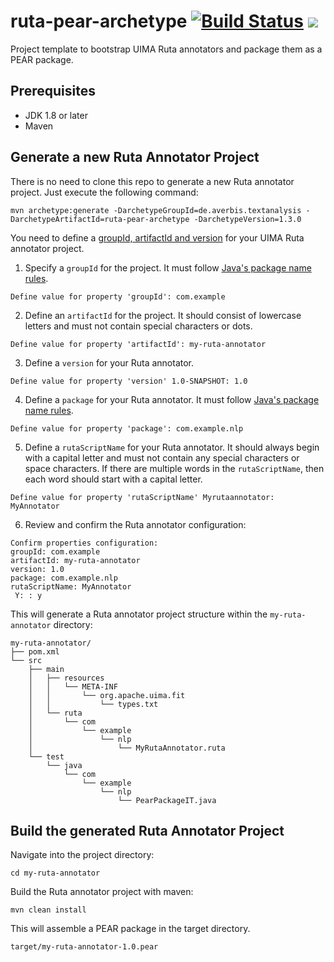 # ruta-pear-archetype [![Build Status](https://travis-ci.com/averbis/ruta-pear-archetype.svg?branch=master)](https://travis-ci.com/averbis/ruta-pear-archetype) ![](https://img.shields.io/maven-central/v/de.averbis.textanalysis/ruta-pear-archetype.svg?style=flat)


Project template to bootstrap UIMA Ruta annotators and package them as a PEAR package. 

## Prerequisites

- JDK 1.8 or later
- Maven

## Generate a new Ruta Annotator Project
There is no need to clone this repo to generate a new Ruta annotator project. Just execute the following command:

```
mvn archetype:generate -DarchetypeGroupId=de.averbis.textanalysis -DarchetypeArtifactId=ruta-pear-archetype -DarchetypeVersion=1.3.0
```
You need to define a [groupId, artifactId and version](https://maven.apache.org/guides/mini/guide-naming-conventions.html) for your UIMA Ruta annotator project. 

1. Specify a `groupId` for the project. It must follow [Java's package name rules](https://docs.oracle.com/javase/tutorial/java/package/namingpkgs.html).
```
Define value for property 'groupId': com.example
```

2. Define an `artifactId` for the project. It should consist of lowercase letters and must not contain special characters or dots.
```
Define value for property 'artifactId': my-ruta-annotator
```

3. Define a `version` for your Ruta annotator. 
```
Define value for property 'version' 1.0-SNAPSHOT: 1.0
```

4. Define a `package` for your Ruta annotator. It must follow [Java's package name rules](https://docs.oracle.com/javase/tutorial/java/package/namingpkgs.html).
```
Define value for property 'package': com.example.nlp
```

5. Define a `rutaScriptName` for your Ruta annotator. It should always begin with a capital letter and must not contain any special characters or space characters. If there are multiple words in the `rutaScriptName`, then each word should start with a capital letter. 
```
Define value for property 'rutaScriptName' Myrutaannotator: MyAnnotator
```

6. Review and confirm the Ruta annotator configuration:

```
Confirm properties configuration:
groupId: com.example
artifactId: my-ruta-annotator
version: 1.0
package: com.example.nlp
rutaScriptName: MyAnnotator
 Y: : y
```

This will generate a Ruta annotator project structure within the `my-ruta-annotator` directory:

```
my-ruta-annotator/
├── pom.xml
└── src
    ├── main
    │   ├── resources
    │   │   └── META-INF
    │   │       └── org.apache.uima.fit
    │   │           └── types.txt
    │   └── ruta
    │       └── com
    │           └── example
    │               └── nlp
    │                   └── MyRutaAnnotator.ruta
    └── test
        └── java
            └── com
                └── example
                    └── nlp
                        └── PearPackageIT.java
```


## Build the generated Ruta Annotator Project

Navigate into the project directory:
```
cd my-ruta-annotator
```
Build the Ruta annotator project with maven:
```
mvn clean install
```
This will assemble a PEAR package in the target directory.

```
target/my-ruta-annotator-1.0.pear
```
